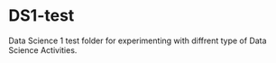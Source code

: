 # DS1-test
Data Science 1 test folder for experimenting with diffrent type of Data Science Activities. 
